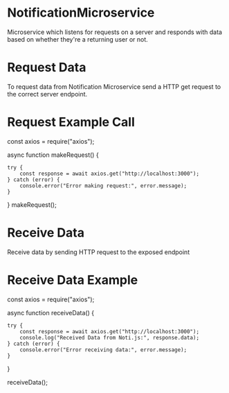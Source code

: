 # NotificationMicroservice
Microservice which listens for requests on a server and responds with data based on whether they're a returning user or not.

# Request Data
To request data from Notification Microservice send a HTTP get request to the correct server endpoint.

# Request Example Call

const axios = require("axios");

async function makeRequest() {

    try {  
        const response = await axios.get("http://localhost:3000");
    } catch (error) {
        console.error("Error making request:", error.message);
    }
}
makeRequest();

# Receive Data
Receive data by sending HTTP request to the exposed endpoint

# Receive Data Example

 const axios = require("axios");

 async function receiveData() {
    
    try {
        const response = await axios.get("http://localhost:3000");
        console.log("Received Data from Noti.js:", response.data);
    } catch (error) {
        console.error("Error receiving data:", error.message);
    }
}

receiveData();
